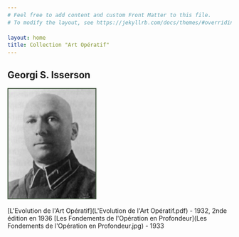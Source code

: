 ```yaml
---
# Feel free to add content and custom Front Matter to this file.
# To modify the layout, see https://jekyllrb.com/docs/themes/#overriding-theme-defaults

layout: home
title: Collection "Art Opératif"
---
```

## Georgi S. Isserson 

![isserson-georgii-samoilovich.jpg](isserson-georgii-samoilovich.jpg) 

[L'Evolution de l'Art Opératif](L'Evolution de l'Art Opératif.pdf) - 1932, 2nde édition en 1936
[Les Fondements de l'Opération en Profondeur](Les Fondements de l'Opération en Profondeur.jpg) - 1933
